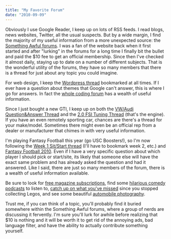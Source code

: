 ```yaml
---
title: "My Favorite Forum"
date: "2010-09-09"
---
```


Obviously I use Google Reader, I keep up on lots of RSS feeds. I read blogs, news websites, Twitter, all the usual suspects. But by a wide margin, I find the majority of my useful information from a more unexpected source: the [Something Awful forums](http://forums.somethingawful.com/). I was a fan of the website back when it first started and after "lurking" in the forums for a long time I finally bit the bullet and paid the \$10 fee to get an official membership. Since then I've checked it almost daily, staying up to date on a number of different subjects. That is the wonderful utility of the forums, they have so many members that there is a thread for just about any topic you could imagine.

For web design, I keep the [Wordpress thread](http://forums.somethingawful.com/showthread.php?threadid=3161913) bookmarked at all times. If I ever have a question about themes that Google can't answer, this is where I go for answers. In fact the [whole coding forum](http://forums.somethingawful.com/forumdisplay.php?forumid=202) has a wealth of useful information.

Since I just bought a new GTI, I keep up on both the [VW/Audi Question&Answer Thread](http://forums.somethingawful.com/showthread.php?threadid=3298776) and the [2.0 FSI Tuning Thread](http://forums.somethingawful.com/showthread.php?threadid=2795316) (that's the engine). If you have an even remotely sporting car, chances are there's a thread for your make/model. Sometimes there might even be an official rep from a dealer or manufacturer that chimes in with very useful information.

I'm playing Fantasy Football this year (go USC Boosters!), so I'm now following the [Week 1 Sit/Start thread](http://forums.somethingawful.com/showthread.php?threadid=3345324) (I'll have to bookmark week 2, etc.) and [Fantasy Football 2010](http://forums.somethingawful.com/showthread.php?threadid=3319289). Even if I have a very specific question about which player I should pick or start/site, its likely that someone else will have the exact same problem and has already asked the question and had it answered. Like I said, there are just so many members of the forum, there is a wealth of useful information available.

Be sure to look for [free magazine subscriptions](http://forums.somethingawful.com/showthread.php?threadid=3279595), find some [hilarious comedy podcasts](http://forums.somethingawful.com/showthread.php?threadid=3335405) to listen to, [catch up on what you've missed](http://forums.somethingawful.com/showthread.php?threadid=3328496) since you stopped collecting Legos, and see some beautiful [automobile photography](http://forums.somethingawful.com/showthread.php?threadid=3295777).

Trust me, if you can think of a topic, you'll probably find it buried somewhere within the Something Awful forums, where a group of nerds are discussing it fervently. I'm sure you'll lurk for awhile before realizing that \$10 is nothing and it will be worth it to get rid of the annoying ads, bad language filter, and have the ability to actually contribute something yourself.
